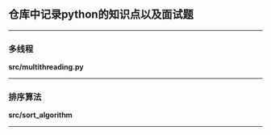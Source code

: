 ## 仓库中记录python的知识点以及面试题

---

### 多线程

**src/multithreading.py**

---

### 排序算法

**src/sort_algorithm**

---

### 